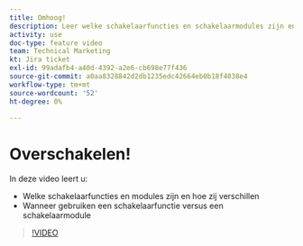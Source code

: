 ```yaml
---
title: Omhoog!
description: Leer welke schakelaarfuncties en schakelaarmodules zijn en wanneer een schakelaarfunctie versus een schakelaarmodule binnen gebruiken [!DNL Adobe Workfront Fusion].
activity: use
doc-type: feature video
team: Technical Marketing
kt: Jira ticket
exl-id: 99adafb4-a40d-4392-a2e6-cb698e77f436
source-git-commit: a0aa8328842d2db1235edc42664eb0b18f4038e4
workflow-type: tm+mt
source-wordcount: '52'
ht-degree: 0%

---
```


# Overschakelen!

In deze video leert u:

* Welke schakelaarfuncties en modules zijn en hoe zij verschillen
* Wanneer gebruiken een schakelaarfunctie versus een schakelaarmodule

>[!VIDEO](https://video.tv.adobe.com/v/335288/?quality=12)
